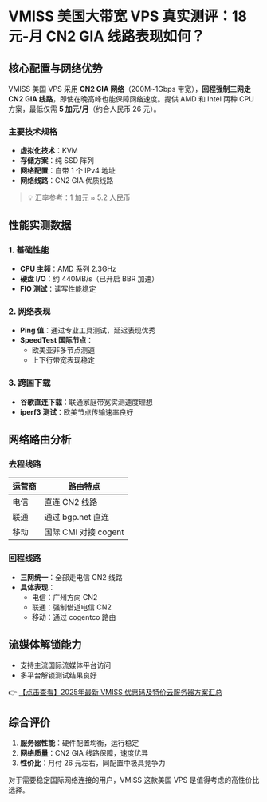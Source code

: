 # VMISS 美国大带宽 VPS 真实测评：18元-月 CN2 GIA 线路表现如何？

## 核心配置与网络优势

VMISS 美国 VPS 采用 **CN2 GIA 网络**（200M~1Gbps 带宽），**回程强制三网走 CN2 GIA 线路**，即使在晚高峰也能保障网络速度。提供 AMD 和 Intel 两种 CPU 方案，最低仅需 **5 加元/月**（约合人民币 26 元）。

### 主要技术规格
- **虚拟化技术**：KVM
- **存储方案**：纯 SSD 阵列
- **网络配置**：自带 1 个 IPv4 地址
- **网络线路**：CN2 GIA 优质线路

> 💡 汇率参考：1 加元 ≈ 5.2 人民币

## 性能实测数据

### 1. 基础性能
- **CPU 主频**：AMD 系列 2.3GHz
- **硬盘 I/O**：约 440MB/s（已开启 BBR 加速）
- **FIO 测试**：读写性能稳定

### 2. 网络表现
- **Ping 值**：通过专业工具测试，延迟表现优秀
- **SpeedTest 国际节点**：
  - 欧美亚非多节点测速
  - 上下行带宽表现稳定

### 3. 跨国下载
- **谷歌直连下载**：联通家庭带宽实测速度理想
- **iperf3 测试**：欧美节点传输速率良好

## 网络路由分析

### 去程线路
| 运营商 | 路由特点 |
|--------|----------|
| 电信   | 直连 CN2 线路 |
| 联通   | 通过 bgp.net 直连 |
| 移动   | 国际 CMI 对接 cogent |

### 回程线路
- **三网统一**：全部走电信 CN2 线路
- **具体表现**：
  - 电信：广州方向 CN2
  - 联通：强制借道电信 CN2
  - 移动：通过 cogentco 路由

## 流媒体解锁能力
- 支持主流国际流媒体平台访问
- 多平台解锁测试结果良好

👉 [【点击查看】2025年最新 VMISS 优惠码及特价云服务器方案汇总](https://bit.ly/Vmiss)

## 综合评价
1. **服务器性能**：硬件配置均衡，运行稳定
2. **网络质量**：CN2 GIA 线路保障，速度优异
3. **性价比**：月付 26 元左右，同配置中极具竞争力

对于需要稳定国际网络连接的用户，VMISS 这款美国 VPS 是值得考虑的高性价比选择。